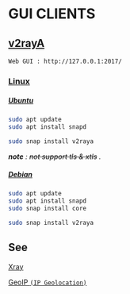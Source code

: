 
# GUI CLIENTS

## [v2rayA](https://v2raya.org/)

`Web GUI : http://127.0.0.1:2017/`

### [Linux](https://snapcraft.io/v2raya)

##### [Ubuntu](https://snapcraft.io/install/v2raya/ubuntu)

```sh
sudo apt update
sudo apt install snapd

sudo snap install v2raya
```
***note** : ~~not support tls & xtls~~ .*

##### [Debian](https://snapcraft.io/install/v2raya/debian)

```sh
sudo apt update
sudo apt install snapd
sudo snap install core

sudo snap install v2raya
```


## See

[Xray](https://github.com/XTLS/Xray-core#gui-clients)

[GeoIP `(IP Geolocation)`](https://www.maxmind.com/) 
